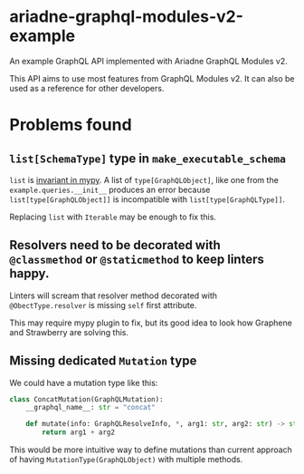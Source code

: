 # ariadne-graphql-modules-v2-example

An example GraphQL API implemented with Ariadne GraphQL Modules v2.

This API aims to use most features from GraphQL Modules v2. It can also be used as a reference for other developers.


# Problems found

## `list[SchemaType]` type in `make_executable_schema`

`list` is [invariant in mypy](https://mypy.readthedocs.io/en/stable/common_issues.html#variance). A list of `type[GraphQLObject]`, like one from the `example.queries.__init__` produces an error because `list[type[GraphQLObject]]` is incompatible with `list[type[GraphQLType]]`.

Replacing `list` with `Iterable` may be enough to fix this.


## Resolvers need to be decorated with `@classmethod` or `@staticmethod` to keep linters happy.

Linters will scream that resolver method decorated with `@ObectType.resolver` is missing `self` first attribute.

This may require mypy plugin to fix, but its good idea to look how Graphene and Strawberry are solving this.


## Missing dedicated `Mutation` type

We could have a mutation type like this:

```python
class ConcatMutation(GraphQLMutation):
    __graphql_name__: str = "concat"

    def mutate(info: GraphQLResolveInfo, *, arg1: str, arg2: str) -> str:
        return arg1 + arg2
```

This would be more intuitive way to define mutations than current approach of having `MutationType(GraphQLObject)` with multiple methods.
